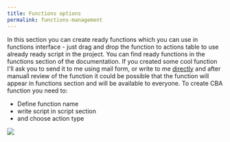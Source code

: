 ```yaml
---
title: Functions options
permalink: functions-management
---
```


In this section you can create ready functions which you can use in functions interface - just drag and drop the function to actions table to use already ready script in the project. You can find ready functions in the functions section of the documentation. If you created some cool function I'll ask you to send it to me using mail form, or write to me [directly](mailto:saroyanm@gmail.com?Subject=From%20CBA%20user) and after manuall review of the function it could be possible that the function will appear in functions section and will be available to everyone. To create CBA function you need to:

- Define function name
- write script in script section
- and choose action type

![](/images/functions_screen.png)